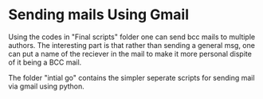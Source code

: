 # Sending mails Using Gmail
Using the codes in "Final scripts" folder one can send bcc mails to multiple authors. 
The interesting part is that rather than sending a general msg, one can put a name of the reciever in the mail to make it more personal 
dispite of it being a BCC mail.

The folder "intial go" contains the simpler seperate scripts for sending mail via gmail using python.
